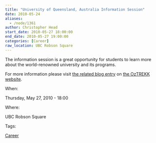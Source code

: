 ```yaml
---
title: "University of Queensland, Australia Information Session"
date: 2010-05-24
aliases:
  - /node/1361
author: Christopher Head
start_date: 2010-05-27 18:00:00
end_date: 2010-05-27 19:00:00
categories: [Career]
raw_location: UBC Robson Square
---
```


The information session is a great opportunity for students to learn more about the world-renowned university and its programs.

For more information please visit [the related blog entry](http://oztrekk.com/blog/?p=1143) on [the OzTREKK website](http://oztrekk.com/).

When:

Thursday, May 27, 2010 - 18:00

Where:

UBC Robson Square

Tags:

[Career](/career)
